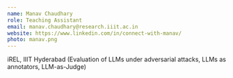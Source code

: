 ```yaml
---
name: Manav Chaudhary
role: Teaching Assistant
email: manav.chaudhary@research.iiit.ac.in
website: https://www.linkedin.com/in/connect-with-manav/
photo: manav.png
---
```

iREL, IIIT Hyderabad (Evaluation of LLMs under adversarial attacks, LLMs as annotators, LLM-as-Judge)
